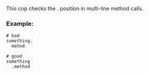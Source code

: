 This cop checks the . position in multi-line method calls.

### Example:
    # bad
    something.
      mehod

    # good
    something
      .method